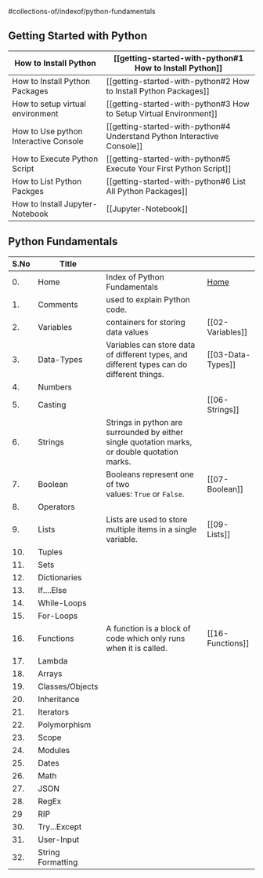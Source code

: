 #collections-of/indexof/python-fundamentals 

## Getting Started with Python

| How to Install Python                 | [[getting-started-with-python#1 How to Install Python]]                 |
| ------------------------------------- | ----------------------------------------------------------------------- |
| How to Install Python Packages        | [[getting-started-with-python#2 How to Install Python Packages]]        |
| How to setup virtual environment      | [[getting-started-with-python#3 How to Setup Virtual Environment]]      |
| How to Use python Interactive Console | [[getting-started-with-python#4 Understand Python Interactive Console]] |
| How to Execute Python Script          | [[getting-started-with-python#5 Execute Your First Python Script]]      |
| How to List Python Packges            | [[getting-started-with-python#6 List All Python Packages]]              |
| How to Install Jupyter-Notebook       | [[Jupyter-Notebook]]                                                    |



## Python Fundamentals

| S.No | Title             |                                                                                               |                                         |
| ---- | ----------------- | --------------------------------------------------------------------------------------------- | --------------------------------------- |
| 0.   | Home              | Index of Python Fundamentals                                                                  | [Home](00-Index-of-Python-Fundamentals) |
| 1.   | Comments          | used to explain Python code.                                                                  |                                         |
| 2.   | Variables         | containers for storing data values                                                            | [[02-Variables]]                        |
| 3.   | Data-Types        | Variables can store data of different types, and different types can do different things.     | [[03-Data-Types]]                       |
| 4.   | Numbers           |                                                                                               |                                         |
| 5.   | Casting           |                                                                                               | [[06-Strings]]                          |
| 6.   | Strings           | Strings in python are surrounded by either single quotation marks, or double quotation marks. |                                         |
| 7.   | Boolean           | Booleans represent one of two values: `True` or `False`.                                      | [[07-Boolean]]                          |
| 8.   | Operators         |                                                                                               |                                         |
| 9.   | Lists             | Lists are used to store multiple items in a single variable.                                  | [[09-Lists]]                            |
| 10.  | Tuples            |                                                                                               |                                         |
| 11.  | Sets              |                                                                                               |                                         |
| 12.  | Dictionaries      |                                                                                               |                                         |
| 13.  | If....Else        |                                                                                               |                                         |
| 14.  | While-Loops       |                                                                                               |                                         |
| 15.  | For-Loops         |                                                                                               |                                         |
| 16.  | Functions         | A function is a block of code which only runs when it is called.                              | [[16-Functions]]                        |
| 17.  | Lambda            |                                                                                               |                                         |
| 18.  | Arrays            |                                                                                               |                                         |
| 19.  | Classes/Objects   |                                                                                               |                                         |
| 20.  | Inheritance       |                                                                                               |                                         |
| 21.  | Iterators         |                                                                                               |                                         |
| 22.  | Polymorphism      |                                                                                               |                                         |
| 23.  | Scope             |                                                                                               |                                         |
| 24.  | Modules           |                                                                                               |                                         |
| 25.  | Dates             |                                                                                               |                                         |
| 26.  | Math              |                                                                                               |                                         |
| 27.  | JSON              |                                                                                               |                                         |
| 28.  | RegEx             |                                                                                               |                                         |
| 29   | RIP               |                                                                                               |                                         |
| 30.  | Try...Except      |                                                                                               |                                         |
| 31.  | User-Input        |                                                                                               |                                         |
| 32.  | String Formatting |                                                                                               |                                         |




